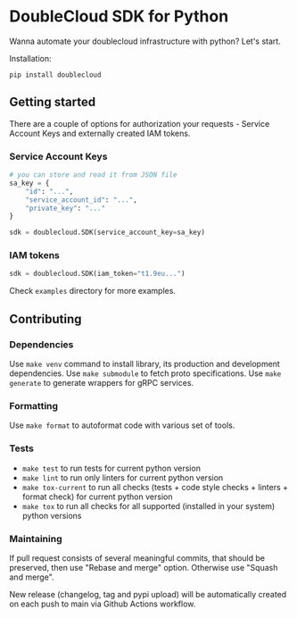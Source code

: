 <!-- Badges -->

[pypi-image]: https://img.shields.io/pypi/v/doublecloud
[pypi-url]: https://pypi.org/project/doublecloud/
[license-image]: https://img.shields.io/github/license/doublecloud/python-sdk.svg
[license-url]: https://github.com/doublecloud/python-sdk/blob/main/LICENSE

# DoubleCloud SDK for Python

Wanna automate your doublecloud infrastructure with python?
Let's start.

Installation:

    pip install doublecloud

## Getting started

There are a couple of options for authorization your requests - Service Account Keys and externally created IAM tokens.

### Service Account Keys

```python
# you can store and read it from JSON file 
sa_key = {
    "id": "...",
    "service_account_id": "...",
    "private_key": "..."
}

sdk = doublecloud.SDK(service_account_key=sa_key)
```

### IAM tokens

```python
sdk = doublecloud.SDK(iam_token="t1.9eu...")
```

Check `examples` directory for more examples.


## Contributing
### Dependencies
Use `make venv` command to install library, its production and development dependencies.
Use `make submodule` to fetch proto specifications.
Use `make generate` to generate wrappers for gRPC services.

### Formatting
Use `make format` to autoformat code with various set of tools.

### Tests
- `make test` to run tests for current python version
- `make lint` to run only linters for current python version
- `make tox-current` to run all checks (tests + code style checks + linters + format check) for current python version
- `make tox` to run all checks for all supported (installed in your system) python versions


### Maintaining
If pull request consists of several meaningful commits, that should be preserved, 
then use "Rebase and merge" option. Otherwise use "Squash and merge". 

New release (changelog, tag and pypi upload) will be automatically created 
on each push to main via Github Actions workflow.

